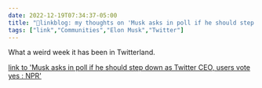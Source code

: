 ```yaml
---
date: 2022-12-19T07:34:37-05:00
title: "🔗linkblog: my thoughts on 'Musk asks in poll if he should step down as Twitter CEO, users vote yes : NPR'"
tags: ["link","Communities","Elon Musk","Twitter"]
---
```

What a weird week it has been in Twitterland.  
 

[link to 'Musk asks in poll if he should step down as Twitter CEO, users vote yes : NPR'](https://www.npr.org/2022/12/19/1144071661/twitter-musk-poll-ceo)
